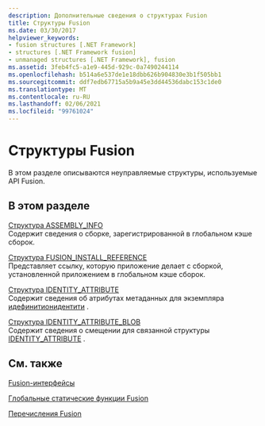 ```yaml
---
description: Дополнительные сведения о структурах Fusion
title: Структуры Fusion
ms.date: 03/30/2017
helpviewer_keywords:
- fusion structures [.NET Framework]
- structures [.NET Framework fusion]
- unmanaged structures [.NET Framework], fusion
ms.assetid: 3feb4fc5-a1e9-445d-929c-0a7490244114
ms.openlocfilehash: b514a6e537de1e18dbb626b904830e3b1f505bb1
ms.sourcegitcommit: ddf7edb67715a5b9a45e3dd44536dabc153c1de0
ms.translationtype: MT
ms.contentlocale: ru-RU
ms.lasthandoff: 02/06/2021
ms.locfileid: "99761024"
---
```

# <a name="fusion-structures"></a>Структуры Fusion

В этом разделе описываются неуправляемые структуры, используемые API Fusion.  
  
## <a name="in-this-section"></a>В этом разделе  

 [Структура ASSEMBLY_INFO](assembly-info-structure.md)  
 Содержит сведения о сборке, зарегистрированной в глобальном кэше сборок.  
  
 [Структура FUSION_INSTALL_REFERENCE](fusion-install-reference-structure.md)  
 Представляет ссылку, которую приложение делает с сборкой, установленной приложением в глобальном кэше сборок.  
  
 [Структура IDENTITY_ATTRIBUTE](identity-attribute-structure.md)  
 Содержит сведения об атрибутах метаданных для экземпляра [идефинитионидентити](idefinitionidentity-interface.md) .  
  
 [Структура IDENTITY_ATTRIBUTE_BLOB](identity-attribute-blob-structure.md)  
 Содержит сведения о смещении для связанной структуры [IDENTITY_ATTRIBUTE](identity-attribute-structure.md) .  
  
## <a name="related-sections"></a>См. также  

 [Fusion-интерфейсы](fusion-interfaces.md)  
  
 [Глобальные статические функции Fusion](fusion-global-static-functions.md)  
  
 [Перечисления Fusion](fusion-enumerations.md)
